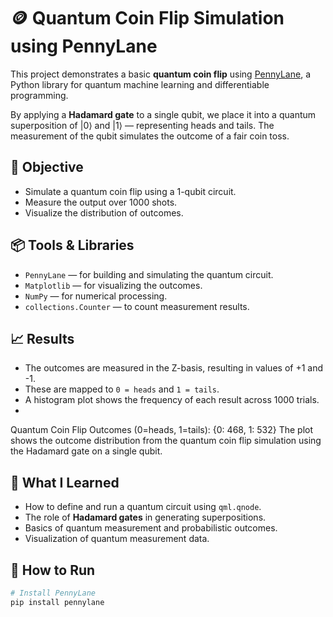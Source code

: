 # 🪙 Quantum Coin Flip Simulation using PennyLane

This project demonstrates a basic **quantum coin flip** using [PennyLane](https://pennylane.ai/), a Python library for quantum machine learning and differentiable programming.

By applying a **Hadamard gate** to a single qubit, we place it into a quantum superposition of |0⟩ and |1⟩ — representing heads and tails. The measurement of the qubit simulates the outcome of a fair coin toss.


## 🔬 Objective

- Simulate a quantum coin flip using a 1-qubit circuit.
- Measure the output over 1000 shots.
- Visualize the distribution of outcomes.


## 📦 Tools & Libraries

- `PennyLane` — for building and simulating the quantum circuit.
- `Matplotlib` — for visualizing the outcomes.
- `NumPy` — for numerical processing.
- `collections.Counter` — to count measurement results.


## 📈 Results

- The outcomes are measured in the Z-basis, resulting in values of +1 and -1.
- These are mapped to `0 = heads` and `1 = tails`.
- A histogram plot shows the frequency of each result across 1000 trials.
- 
Quantum Coin Flip Outcomes (0=heads, 1=tails): {0: 468, 1: 532}
The plot shows the outcome distribution from the quantum coin flip simulation using the Hadamard gate on a single qubit.


## 🧠 What I Learned

- How to define and run a quantum circuit using `qml.qnode`.
- The role of **Hadamard gates** in generating superpositions.
- Basics of quantum measurement and probabilistic outcomes.
- Visualization of quantum measurement data.


## 🚀 How to Run

```bash
# Install PennyLane
pip install pennylane
